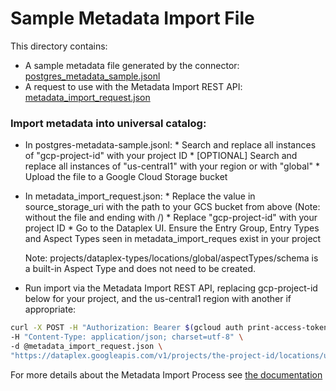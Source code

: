 # Sample Metadata Import File
This directory contains:
 * A sample metadata file generated by the connector: [postgres_metadata_sample.jsonl](postgres_metadata_sample.jsonl)
 * A request to use with the Metadata Import REST API: [metadata_import_request.json](metadata_import_request.json)

### Import metadata into universal catalog:

* In postgres-metadata-sample.jsonl: 
        * Search and replace all instances of "gcp-project-id" with your project ID
        * [OPTIONAL] Search and replace all instances of "us-central1" with your region or with "global" 
        * Upload the file to a Google Cloud Storage bucket

* In metadata_import_request.json:
        * Replace the value in source_storage_uri with the path to your GCS bucket from above (Note: without the file and ending with /)
        * Replace "gcp-project-id" with your project ID
        * Go to the Dataplex UI. Ensure the Entry Group, Entry Types and Aspect Types seen in metadata_import_reques exist in your project
        
    Note: projects/dataplex-types/locations/global/aspectTypes/schema is a built-in Aspect Type and does not need to be created.

* Run import via the Metadata Import REST API, replacing gcp-project-id below for your project, and the us-central1 region with another if appropriate:

```bash
curl -X POST -H "Authorization: Bearer $(gcloud auth print-access-token)" \
-H "Content-Type: application/json; charset=utf-8" \
-d @metadata_import_request.json \
"https://dataplex.googleapis.com/v1/projects/the-project-id/locations/us-central1/metadataJobs?metadataJobId=a001"
```

For more details about the Metadata Import Process see [the documentation](https://cloud.google.com/dataplex/docs/import-metadata#import-metadata)